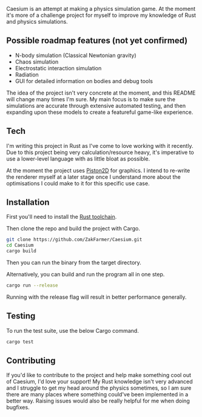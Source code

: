 Caesium is an attempt at making a physics simulation game.
At the moment it's more of a challenge project for myself to improve my knowledge of Rust and physics simulations.

## Possible roadmap features (not yet confirmed)

- N-body simulation (Classical Newtonian gravity)
- Chaos simulation
- Electrostatic interaction simulation
- Radiation 
- GUI for detailed information on bodies and debug tools

The idea of the project isn't very concrete at the moment, and this README will change many times I'm sure.
My main focus is to make sure the simulations are accurate through extensive automated testing, and then expanding upon these models to create a featureful game-like experience.

## Tech
I'm writing this project in Rust as I've come to love working with it recently. Due to this project being very calculation/resource heavy, it's imperative to use a lower-level language with as little bloat as possible.

At the moment the project uses [Piston2D](https://github.com/pistondevelopers/graphics) for graphics. I intend to re-write the renderer myself at a later stage once I understand more about the optimisations I could make to it for this specific use case.

## Installation

First you'll need to install the [Rust toolchain](https://www.rust-lang.org/tools/install).

Then clone the repo and build the project with Cargo.

```sh
git clone https://github.com/ZakFarmer/Caesium.git
cd Caesium
cargo build
```

Then you can run the binary from the target directory.

Alternatively, you can build and run the program all in one step.

```sh
cargo run --release
```
Running with the release flag will result in better performance generally.

## Testing

To run the test suite, use the below Cargo command.
```sh
cargo test
```
## Contributing
If you'd like to contribute to the project and help make something cool out of Caesium, I'd love your support! My Rust knowledge isn't very advanced and I struggle to get my head around the physics sometimes, so I am sure there are many places where something could've been implemented in a better way. Raising issues would also be really helpful for me when doing bugfixes.
